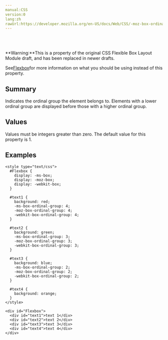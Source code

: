 ```yaml
---
manual:CSS
version:0
lang:zh
rawUrl:https://developer.mozilla.org/en-US/docs/Web/CSS/-moz-box-ordinal-group
---
```




<br></br>

**Warning:**This is a property of the original CSS Flexible Box Layout Module draft, and has been replaced in newer drafts.




See[Flexbox](%36179 "/en/CSS/Flexible_boxes")for more information on what you should be using instead of this property.


## Summary<a name="Summary"></a>


Indicates the ordinal group the element belongs to. Elements with a lower ordinal group are displayed before those with a higher ordinal group.


## Values<a name="Values"></a>


Values must be integers greater than zero. The default value for this property is 1.


## Examples<a name="Examples"></a>

```
<style type="text/css">
  #Flexbox {
    display: -ms-box;
    display: -moz-box;
    display: -webkit-box;
  }
 
  #text1 {
    background: red;
    -ms-box-ordinal-group: 4;
    -moz-box-ordinal-group: 4;
    -webkit-box-ordinal-group: 4;
  }
 
  #text2 {
    background: green;
    -ms-box-ordinal-group: 3;
    -moz-box-ordinal-group: 3;
    -webkit-box-ordinal-group: 3;
  }
 
  #text3 {
    background: blue;
    -ms-box-ordinal-group: 2;
    -moz-box-ordinal-group: 2;
    -webkit-box-ordinal-group: 2;
  }
 
  #text4 {
    background: orange;
  }
</style>

<div id="Flexbox">    
  <div id="text1">text 1</div>    
  <div id="text2">text 2</div>    
  <div id="text3">text 3</div>    
  <div id="text4">text 4</div>
</div>
```



